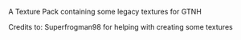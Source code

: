 A Texture Pack containing some legacy textures for GTNH

Credits to:
Superfrogman98 for helping with creating some textures

